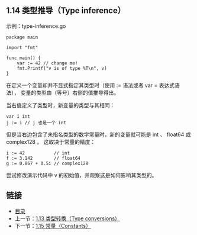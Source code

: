 ## 1.14 类型推导（Type inference）

示例：type-inference.go

	package main

	import "fmt"

	func main() {
		var := 42 // change me!
		fmt.Printf("v is of type %T\n", v)
	}

在定义一个变量却并不显式指定其类型时（使用 := 语法或者 var = 表达式语法）， 变量的类型由（等号）右侧的值推导得出。

当右值定义了类型时，新变量的类型与其相同：

	var i int
	j := i // j 也是一个 int
但是当右边包含了未指名类型的数字常量时，新的变量就可能是 int 、 float64 或 complex128 。 这取决于常量的精度：

	i := 42           // int
	f := 3.142        // float64
	g := 0.867 + 0.5i // complex128
尝试修改演示代码中 v 的初始值，并观察这是如何影响其类型的。

## 链接
* [目录](https://github.com/alpha2018/go-zh/blob/master/tour/directory.md)
* 上一节：[1.13 类型转换（Type conversions）](https://github.com/alpha2018/go-zh/blob/master/tour/01.13.md)
* 下一节：[1.15 常量（Constants）](https://github.com/alpha2018/go-zh/blob/master/tour/01.15.md)
